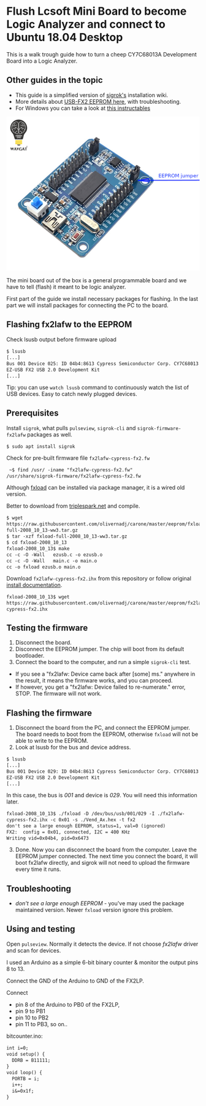# Flush Lcsoft Mini Board to become Logic Analyzer and connect to Ubuntu 18.04 Desktop
This is a walk trough guide how to turn a cheep CY7C68013A Development Board
into a Logic Analyzer.

## Other guides in the topic
- This guide is a simplified version of [sigrok's](https://sigrok.org/wiki/Lcsoft_Mini_Board/Info) installation wiki.
- More details about [USB-FX2 EEPROM here](https://www.triplespark.net/elec/periph/USB-FX2/eeprom/), with troubleshooting.
- For Windows you can take a look at [this instructables](https://www.instructables.com/id/FX2LP-CY7C68013A-USB-Dev-Board-Logic-Analyzer/)


![](https://raw.githubusercontent.com/olivernadj/carone/master/docs/pictures/ICY7C68013A.jpg)

The mini board out of the box is a general programmable board and we have to
tell (flash) it meant to be logic analyzer.

First part of the guide we install necessary packages for flashing. In the last
part we will install packages for connecting the PC to the board.


## Flashing fx2lafw to the EEPROM
Check lsusb output before firmware upload
```
$ lsusb
[...]
Bus 001 Device 025: ID 04b4:8613 Cypress Semiconductor Corp. CY7C68013 EZ-USB FX2 USB 2.0 Development Kit
[...]
```
Tip: you can use `watch lsusb` command to continuously watch the list of USB devices. Easy to catch newly plugged devices.


## Prerequisites
Install `sigrok`, what pulls `pulseview`, `sigrok-cli` and `sigrok-firmware-fx2lafw` packages as well.
```
$ sudo apt install sigrok
```

Check for pre-built firmware file `fx2lafw-cypress-fx2.fw`
```
 ~$ find /usr/ -iname "fx2lafw-cypress-fx2.fw"
/usr/share/sigrok-firmware/fx2lafw-cypress-fx2.fw
```
Although [fxload](https://packages.ubuntu.com/en/source/bionic/all/fxload) can be installed via package manager, it is a wired old version.

Better to download from [triplespark.net](http://www.triplespark.net/elec/periph/USB-FX2/eeprom/fxload-full-2008_10_13-ww3.tar.gz) and compile.
```
$ wget https://raw.githubusercontent.com/olivernadj/carone/master/eeprom/fxload-full-2008_10_13-ww3.tar.gz
$ tar -xzf fxload-full-2008_10_13-ww3.tar.gz
$ cd fxload-2008_10_13
fxload-2008_10_13$ make
cc -c -O -Wall   ezusb.c -o ezusb.o
cc -c -O -Wall   main.c -o main.o
cc -o fxload ezusb.o main.o
```
Download `fx2lafw-cypress-fx2.ihx` from this repository or follow original [install documentation](https://sigrok.org/wiki/Fx2lafw#Build_fx2lafw).

```
fxload-2008_10_13$ wget https://raw.githubusercontent.com/olivernadj/carone/master/eeprom/fx2lafw-cypress-fx2.ihx
```

## Testing the firmware
1. Disconnect the board.
2. Disconnect the EEPROM jumper. The chip will boot from its default bootloader.
3. Connect the board to the computer, and run a simple `sigrok-cli` test.

- If you see a "fx2lafw: Device came back after [some] ms." anywhere in the result, it means the firmware works, and you can proceed.
- If however, you get a "fx2lafw: Device failed to re-numerate." error, STOP. The firmware will not work.

## Flashing the firmware
1. Disconnect the board from the PC, and connect the EEPROM jumper. The board needs to boot from the EEPROM, otherwise `fxload` will not be able to write to the EEPROM.
2. Look at lsusb for the bus and device address.
```
$ lsusb
[...]
Bus 001 Device 029: ID 04b4:8613 Cypress Semiconductor Corp. CY7C68013 EZ-USB FX2 USB 2.0 Development Kit
[...]
```
In this case, the bus is *001* and device is *029*. You will need this information later.
```
fxload-2008_10_13$ ./fxload -D /dev/bus/usb/001/029 -I ./fx2lafw-cypress-fx2.ihx -c 0x01 -s ./Vend_Ax.hex -t fx2
don't see a large enough EEPROM, status=1, val=0 (ignored)
FX2:  config = 0x01, connected, I2C = 400 KHz
Writing vid=0x04b4, pid=0x6473
```
3. Done. Now you can disconnect the board from the computer. Leave the EEPROM jumper connected. The next time you connect the board, it will boot fx2lafw directly, and sigrok will not need to upload the firmware every time it runs.


## Troubleshooting
- _don't see a large enough EEPROM_ - you've may used the package maintained version. Newer `fxload` version ignore this problem.  


## Using and testing

Open `pulseview`. Normally it detects the device. If not choose *fx2lafw* driver and scan for devices.

 
I used an Arduino as a simple 6-bit binary counter & monitor the output pins 8 to 13.

Connect the GND of the Arduino to GND of the FX2LP.

Connect
- pin 8 of the Arduino to PB0 of the FX2LP,
- pin 9 to PB1
- pin 10 to PB2
- pin 11 to PB3, so on..

bitcounter.ino:
```
int i=0;
void setup() {
  DDRB = B11111;
}
void loop() {
  PORTB = i;
  i++;
  i&=0x1f;
}
```
